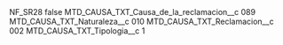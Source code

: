 <?xml version="1.0" encoding="UTF-8"?>
<CustomMetadata xmlns="http://soap.sforce.com/2006/04/metadata" xmlns:xsi="http://www.w3.org/2001/XMLSchema-instance" xmlns:xsd="http://www.w3.org/2001/XMLSchema">
    <label>NF_SR28</label>
    <protected>false</protected>
    <values>
        <field>MTD_CAUSA_TXT_Causa_de_la_reclamacion__c</field>
        <value xsi:type="xsd:string">089</value>
    </values>
    <values>
        <field>MTD_CAUSA_TXT_Naturaleza__c</field>
        <value xsi:type="xsd:string">010</value>
    </values>
    <values>
        <field>MTD_CAUSA_TXT_Reclamacion__c</field>
        <value xsi:type="xsd:string">002</value>
    </values>
    <values>
        <field>MTD_CAUSA_TXT_Tipologia__c</field>
        <value xsi:type="xsd:string">1</value>
    </values>
</CustomMetadata>
